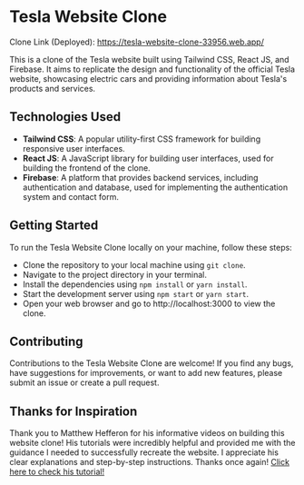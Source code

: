 # Tesla Website Clone

Clone Link (Deployed): https://tesla-website-clone-33956.web.app/

This is a clone of the Tesla website built using Tailwind CSS, React JS, and Firebase. It aims to replicate the design and functionality of the official Tesla website, showcasing electric cars and providing information about Tesla's products and services.

## Technologies Used

- **Tailwind CSS**: A popular utility-first CSS framework for building responsive user interfaces.
- **React JS**: A JavaScript library for building user interfaces, used for building the frontend of the clone.
- **Firebase**: A platform that provides backend services, including authentication and database, used for implementing the authentication system and contact form.

## Getting Started

To run the Tesla Website Clone locally on your machine, follow these steps:

- Clone the repository to your local machine using `git clone`.
- Navigate to the project directory in your terminal.
- Install the dependencies using `npm install` or `yarn install`.
- Start the development server using `npm start` or `yarn start`.
- Open your web browser and go to http://localhost:3000 to view the clone.

## Contributing
Contributions to the Tesla Website Clone are welcome! If you find any bugs, have suggestions for improvements, or want to add new features, please submit an issue or create a pull request. 

## Thanks for Inspiration
Thank you to Matthew Hefferon for his informative videos on building this website clone! His tutorials were incredibly helpful and provided me with the guidance I needed to successfully recreate the website. I appreciate his clear explanations and step-by-step instructions. Thanks once again! [Click here to check his tutorial!](https://youtube.com/playlist?list=PL5ZlXxM-0LTEVCWlYYqIjPoFuq1a7bbVA)
